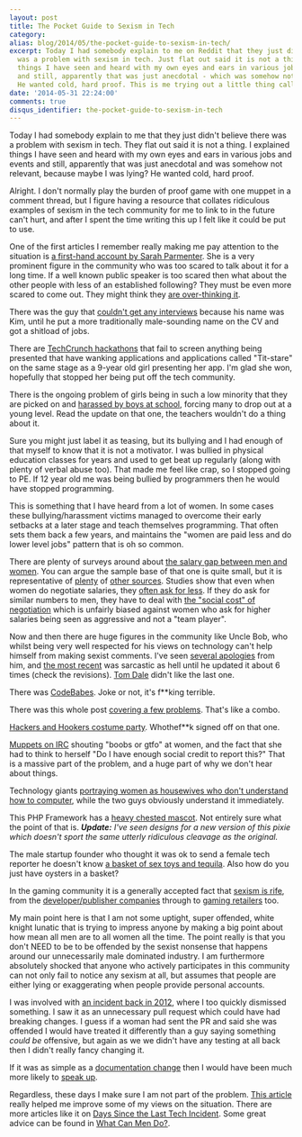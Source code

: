 ```yaml
---
layout: post
title: The Pocket Guide to Sexism in Tech
category:
alias: blog/2014/05/the-pocket-guide-to-sexism-in-tech/
excerpt: Today I had somebody explain to me on Reddit that they just didn't believe there
  was a problem with sexism in tech. Just flat out said it is not a thing. I explained
  things I have seen and heard with my own eyes and ears in various jobs and events
  and still, apparently that was just anecdotal - which was somehow not relevant.
  He wanted cold, hard proof. This is me trying out a little thing called Google.
date: '2014-05-31 22:24:00'
comments: true
disqus_identifier: the-pocket-guide-to-sexism-in-tech
---
```


Today I had somebody explain to me that they just didn't believe there was a problem with sexism in tech. They flat out said it is not a thing. I explained things I have seen and heard with my own eyes and ears in various jobs and events and still, apparently that was just anecdotal and was somehow not relevant, because maybe I was lying? He wanted cold, hard proof.

Alright. I don't normally play the burden of proof game with one muppet in a comment thread, but I figure having a resource that collates ridiculous examples of sexism in the tech community for me to link to in the future can't hurt, and after I spent the time writing this up I felt like it could be put to use.

One of the first articles I remember really making me pay attention to the situation is [a first-hand account by Sarah Parmenter](http://www.sazzy.co.uk/speaking-up/). She is a very prominent figure in the community who was too scared to talk about it for a long time. If a well known public speaker is too scared then what about the other people with less of an established following? They must be even more scared to come out. They might think they [are over-thinking it](http://juliepagano.tumblr.com/post/62034537968/i-think-im-in-an-emotionally-abusive-relationship-with).

There was the guy that [couldn't get any interviews](http://whatwouldkingleonidasdo.tumblr.com/post/54989171152/how-i-discovered-gender-discrimination) because his name was Kim, until he put a more traditionally male-sounding name on the CV and got a shitload of jobs.

There are [TechCrunch hackathons](http://www.theguardian.com/commentisfree/2013/sep/09/titstare-app-women-tech-sexism) that fail to screen anything being presented that have wanking applications and applications called "Tit-stare" on the same stage as a 9-year old girl presenting her app. I'm glad she won, hopefully that stopped her being put off the tech community.

There is the ongoing problem of girls being in such a low minority that they are picked on and [harassed by boys at school](https://www.usenix.org/blog/my-daughters-high-school-programming-teacher), forcing many to drop out at a young level. Read the update on that one, the teachers wouldn't do a thing about it.

Sure you might just label it as teasing, but its bullying and I had enough of that myself to know that it is not a motivator. I was bullied in physical education classes for years and used to get beat up regularly (along with plenty of verbal abuse too). That made me feel like crap, so I stopped going to PE. If 12 year old me was being bullied by programmers then he would have stopped programming.

This is something that I have heard from a lot of women. In some cases these bullying/harassment victims managed to overcome their early setbacks at a later stage and teach themselves programming. That often sets them back a few years, and maintains the "women are paid less and do lower level jobs" pattern that is oh so common.

There are plenty of surveys around about [the salary gap between men and women](http://www.drdobbs.com/architecture-and-design/2014-developer-salary-survey/240168195?pgno=6). You can argue the sample base of that one is quite small, but it is representative of [plenty](http://geekfeminism.wikia.com/wiki/FLOSS) of [other sources](http://geekfeminism.wikia.com/wiki/Technology_industry). Studies show that even when women do negotiate salaries, they [often ask for less](http://www.npr.org/blogs/money/2014/04/08/300290240/why-women-dont-ask-for-more-money). If they do ask for similar numbers to men, they have to deal with [the "social cost" of negotiation](http://blogs.hbr.org/2014/06/why-women-dont-negotiate-their-job-offers/) which is unfairly biased against women who ask for higher salaries being seen as aggressive and not a "team player".

Now and then there are huge figures in the community like Uncle Bob, who whilst being very well respected for his views on technology can't help himself from making sexist comments. I've seen [several apologies](https://gist.github.com/unclebob/2508746) from him, and [the most recent](https://gist.github.com/unclebob/2abcce451bafeab421f2) was sarcastic as hell until he updated it about 6 times (check the revisions). [Tom Dale](https://twitter.com/tomdale/status/465526826576916481) didn't like the last one.

There was [CodeBabes](https://codebabes.com). Joke or not, it's f**king terrible.

There was this whole post [covering a few problems](http://www.businessinsider.com/sexism-in-tech-on-secret-2014-5). That's like a combo.

[Hackers and Hookers costume party](https://www.eventbrite.com/e/hackers-hookers-costume-party-techies-entrepreneurs-tickets-8938393977). Whothef**k signed off on that one.

[Muppets on IRC](https://lindseykuper.livejournal.com/418854.html) shouting "boobs or gtfo" at women, and the fact that she had to think to herself "Do I have enough social credit to report this?" That is a massive part of the problem, and a huge part of why we don't hear about things.

Technology giants [portraying women as housewives who don't understand how to computer](http://programmersbeingdicks.tumblr.com/post/59106824903/samsungs-new-ad-for-an-ssd-which-women), while the two guys obviously understand it immediately.

This PHP Framework has a [heavy chested mascot](http://phpixie.com/tutorials/). Not entirely sure what the point of that is. _**Update:** I've seen designs for a new version of this pixie which doesn't sport the same utterly ridiculous cleavage as the original._

The male startup founder who thought it was ok to send a female tech reporter he doesn't know [a basket of sex toys and tequila](http://www.businessinsider.com/startup-sends-female-reporter-sex-schwag-2014-10). Also how do you just have oysters in a basket?

In the gaming community it is a generally accepted fact that [sexism is rife](http://www.theguardian.com/technology/gamesblog/2012/nov/28/games-industry-sexism-on-twitter), from the [developer/publisher companies](http://www.vg247.com/2014/02/17/deep-down-the-rabbit-hole-of-ingrained-games-industry-sexism/) through to [gaming retailers](http://www.gizmodo.co.uk/2011/10/how-an-unknown-games-retailer-committed-suicide-at-a-gaming-awards-event/) too.

My main point here is that I am not some uptight, super offended, white knight lunatic that is trying to impress anyone by making a big point about how mean all men are to all women all the time. The point really is that you don't NEED to be to be offended by the sexist nonsense that happens around our unnecessarily male dominated industry. I am furthermore absolutely shocked that anyone who actively participates in this community can not only fail to notice any sexism at all, but assumes that people are either lying or exaggerating when people provide personal accounts.

I was involved with [an incident back in 2012](https://github.com/EllisLab/CodeIgniter/pull/1615), where I too quickly dismissed something. I saw it as an unnecessary pull request which could have had breaking changes. I guess if a woman had sent the PR and said she was offended I would have treated it differently than a guy saying something _could be_ offensive, but again as we we didn't have any testing at all back then I didn't really fancy changing it.

If it was as simple as a [documentation change](https://www.joyent.com/blog/the-power-of-a-pronoun) then I would have been much more likely to [speak up](https://github.com/joyent/libuv/pull/1015#issuecomment-29538615).

Regardless, these days I make sure I am not part of the problem. [This article](http://bellejar.ca/2014/02/22/why-wont-you-educate-me-about-feminism/) really helped me improve some of my views on the situation. There are more articles like it on [Days Since the Last Tech Incident](http://dayssincelasttechincident.com). Some great advice can be found in [What Can Men Do?](https://medium.com/tech-culture-briefs/what-can-men-do-a1e93d985af0).
